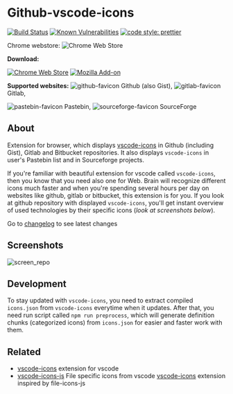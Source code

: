 # Github-vscode-icons

[![Build Status](https://travis-ci.org/dderevjanik/github-vscode-icons.svg?branch=master)](https://travis-ci.org/dderevjanik/github-vscode-icons)
[![Known Vulnerabilities](https://snyk.io/test/github/dderevjanik/github-vscode-icons/badge.svg)](https://snyk.io/test/github/dderevjanik/github-vscode-icons)
[![code style: prettier](https://img.shields.io/badge/code_style-prettier-ff69b4.svg)](https://github.com/prettier/prettier)

Chrome webstore: ![Chrome Web Store](https://img.shields.io/chrome-web-store/rating/hoccpcefjcgnabbmojbfoflggkecmpgd)

**Download:**

[![Chrome Web Store](https://img.shields.io/chrome-web-store/v/hoccpcefjcgnabbmojbfoflggkecmpgd)](https://chrome.google.com/webstore/detail/vscode-github-icons/hoccpcefjcgnabbmojbfoflggkecmpgd?utm_source=github)
[![Mozilla Add-on](https://img.shields.io/amo/v/github-vscode-icons)](https://addons.mozilla.org/en-GB/firefox/addon/github-vscode-icons/)

**Supported websites:**
![github-favicon](build/favicons/github-favicon.ico) Github (also Gist),
![gitlab-favicon](build/favicons/gitlab-favicon.ico) Gitlab,
<!-- ![bitbucket-favicon](build/favicons/bitbucket-favicon.ico) Bitbucket (WIP), -->
![pastebin-favicon](build/favicons/pastebin-favicon.ico) Pastebin,
![sourceforge-favicon](./build/favicons/sourceforge-favicon.ico) SourceForge

## About

Extension for browser, which displays [vscode-icons](https://github.com/vscode-icons/vscode-icons) in Github (including Gist), Gitlab and Bitbucket repositories. It also displays `vscode-icons` in user's Pastebin list and in Sourceforge projects.

If you're familiar with beautiful extension for vscode called `vscode-icons`, then you know that you need also one for Web. Brain will recognize different icons much faster and when you're spending several hours per day on websites like github, gitlab or bitbucket, this extension is for you.
If you look at github repository with displayed `vscode-icons`, you'll get instant overview of used technologies by their specific icons (*look at screenshots below*).

Go to [changelog](./CHANGELOG.md) to see latest changes

## Screenshots

![screen_repo](./docs/screenshots/repo_screens.png)

## Development

To stay updated with `vscode-icons`, you need to extract compiled `icons.json` from `vscode-icons` everytime when it updates.
After that, you need run script called `npm run preprocess`, which will generate definition chunks (categorized icons) from `icons.json` for easier and faster work with them.

## Related

- [vscode-icons](https://github.com/vscode-icons/vscode-icons) extension for vscode
- [vscode-icons-js](https://github.com/dderevjanik/vscode-icons-js) File specific icons from vscode [vscode-icons](https://github.com/vscode-icons/vscode-icons) extension inspired by file-icons-js
